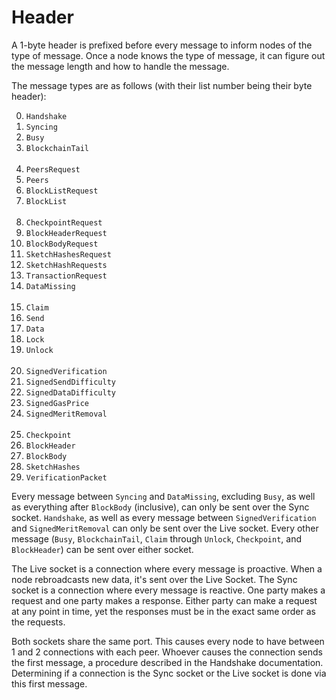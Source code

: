 # Header

A 1-byte header is prefixed before every message to inform nodes of the type of message. Once a node knows the type of message, it can figure out the message length and how to handle the message.

The message types are as follows (with their list number being their byte header):

<ol start="0">
<li><code>Handshake</code></li>
<li><code>Syncing</code></li>
<li><code>Busy</code></li>
<li><code>BlockchainTail</code></li>
<br>
<li><code>PeersRequest</code></li>
<li><code>Peers</code></li>
<li><code>BlockListRequest</code></li>
<li><code>BlockList</code></li>
<br>
<li><code>CheckpointRequest</code></li>
<li><code>BlockHeaderRequest</code></li>
<li><code>BlockBodyRequest</code></li>
<li><code>SketchHashesRequest</code></li>
<li><code>SketchHashRequests</code></li>
<li><code>TransactionRequest</code></li>
<li><code>DataMissing</code></li>
<br>
<li><code>Claim</code></li>
<li><code>Send</code></li>
<li><code>Data</code></li>
<li><code>Lock</code></li>
<li><code>Unlock</code></li>
<br>
<li><code>SignedVerification</code></li>
<li><code>SignedSendDifficulty</code></li>
<li><code>SignedDataDifficulty</code></li>
<li><code>SignedGasPrice</code></li>
<li><code>SignedMeritRemoval</code></li>
<br>
<li><code>Checkpoint</code></li>
<li><code>BlockHeader</code></li>
<li><code>BlockBody</code></li>
<li><code>SketchHashes</code></li>
<li><code>VerificationPacket</code></li>
</ol>

Every message between `Syncing` and `DataMissing`, excluding `Busy`, as well as everything after `BlockBody` (inclusive), can only be sent over the Sync socket. `Handshake`, as well as every message between `SignedVerification` and `SignedMeritRemoval` can only be sent over the Live socket. Every other message (`Busy`, `BlockchainTail`, `Claim` through `Unlock`, `Checkpoint`, and `BlockHeader`) can be sent over either socket.

The Live socket is a connection where every message is proactive. When a node rebroadcasts new data, it's sent over the Live Socket. The Sync socket is a connection where every message is reactive. One party makes a request and one party makes a response. Either party can make a request at any point in time, yet the responses must be in the exact same order as the requests.

Both sockets share the same port. This causes every node to have between 1 and 2 connections with each peer. Whoever causes the connection sends the first message, a procedure described in the Handshake documentation. Determining if a connection is the Sync socket or the Live socket is done via this first message.
